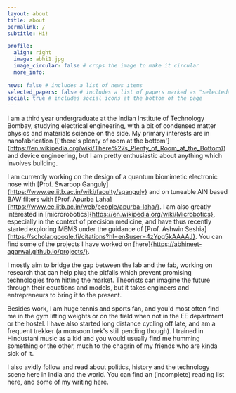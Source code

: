 ```yaml
---
layout: about
title: about
permalink: /
subtitle: Hi!

profile:
  align: right
  image: abhi1.jpg
  image_circular: false # crops the image to make it circular
  more_info: 
  
news: false # includes a list of news items
selected_papers: false # includes a list of papers marked as "selected={true}"
social: true # includes social icons at the bottom of the page
---
```


I am a third year undergraduate at the Indian Institute of Technology Bombay, studying electrical engineering, with a bit of condensed matter physics and materials science on the side. My primary interests are in nanofabrication (['there's plenty of room at the bottom']{https://en.wikipedia.org/wiki/There%27s_Plenty_of_Room_at_the_Bottom}) and device engineering, but I am pretty enthusiastic about anything which involves building. 

I am currently working on the design of a quantum biomimetic electronic nose with [Prof. Swaroop Ganguly]{https://www.ee.iitb.ac.in/wiki/faculty/sganguly} and on tuneable AlN based BAW filters with [Prof. Apurba Laha]{https://www.ee.iitb.ac.in/web/people/apurba-laha/}. I am also greatly interested in [microrobotics]{https://en.wikipedia.org/wiki/Microbotics}, especially in the context of precision medicine, and have thus recently started exploring MEMS under the guidance of [Prof. Ashwin Seshia]{https://scholar.google.fi/citations?hl=en&user=4zYpg5kAAAAJ}. You can find some of the projects I have worked on [here]{https://abhineet-agarwal.github.io/projects/}. 

I mostly aim to bridge the gap between the lab and the fab, working on research that can help plug the pitfalls which prevent promising technologies from hitting the market. Theorists can imagine the future through their equations and models, but it takes engineers and entrepreneurs to bring it to the present. 

Besides work, I am huge tennis and sports fan, and you'd most often find me in the gym lifting weights or on the field when not in the EE department or the hostel. I have also started long distance cycling off late, and am a frequent trekker (a monsoon trek's still pending though). I trained in Hindustani music as a kid and you would usually find me humming something or the other, much to the chagrin of my friends who are kinda sick of it. 

I also avidly follow and read about politics, history and the technology scene here in India and the world. You can find an (incomplete) reading list here, and some of my writing here.


